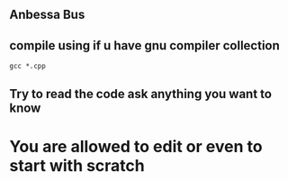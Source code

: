## Anbessa Bus 

## compile using if u have gnu compiler collection
```
gcc *.cpp

```
## Try to read the code ask anything you want to know
# You are allowed to edit or even to start with scratch